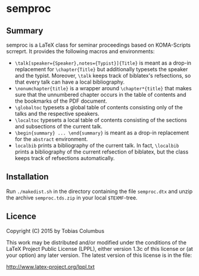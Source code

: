 # semproc

## Summary

semproc is a LaTeX class for seminar proceedings based on KOMA-Scripts
scrreprt. It provides the following macros and environments:

* `\talk[speaker={Speaker},notes={Typist}]{Title}` is meant as a drop-in
  replacement for `\chapter{Title}` but additionally typesets the speaker and
  the typist. Moreover, `\talk` keeps track of biblatex's refsections, so that
  every talk can have a local bibliography.
* `\nonumchapter{title}` is a wrapper around `\chapter*{title}` that makes sure
  that the unnumbered chapter occurs in the table of contents and the bookmarks
  of the PDF document.
* `\globaltoc` typesets a global table of contents consisting only of the talks
  and the respective speakers.
* `\localtoc` typesets a local table of contents consisting of the sections and
  subsections of the current talk.
* `\begin{summary} ... \end{summary}` is meant as a drop-in replacement for the
  `abstract` environment.
* `localbib` prints a bibliography of the current talk. In fact, `\localbib`
  prints a bibliography of the current refsection of biblatex, but the class
  keeps track of refsections automatically.

## Installation

Run `./makedist.sh` in the directory containing the file `semproc.dtx` and unzip
the archive `semproc.tds.zip` in your local `$TEXMF`-tree.

## Licence

Copyright (C) 2015 by Tobias Columbus

This work may be distributed and/or modified under the
conditions of the LaTeX Project Public License (LPPL), either
version 1.3c of this license or (at your option) any later
version.  The latest version of this license is in the file:

http://www.latex-project.org/lppl.txt
